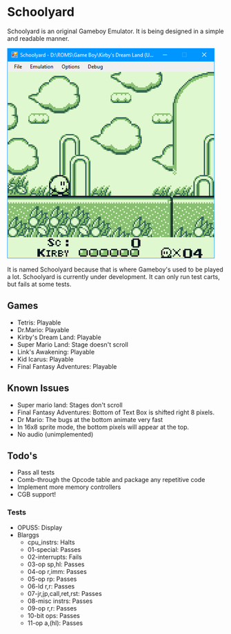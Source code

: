 # Schoolyard

Schoolyard is an original Gameboy Emulator.
It is being designed in a simple and readable manner.

![Kirby in Schoolyard](Docs/picture_kirby.png "Kirby running in Schoolyard")

It is named Schoolyard because that is where Gameboy's used to be played a lot.
Schoolyard is currently under development. It can only run test carts, but fails at some tests.

## Games

* Tetris: Playable
* Dr.Mario: Playable
* Kirby's Dream Land: Playable
* Super Mario Land: Stage doesn't scroll
* Link's Awakening: Playable
* Kid Icarus: Playable
* Final Fantasy Adventures: Playable

## Known Issues

* Super mario land: Stages don't scroll
* Final Fantasy Adventures: Bottom of Text Box is shifted right 8 pixels.
* Dr Mario: The bugs at the bottom animate very fast
* In 16x8 sprite mode, the bottom pixels will appear at the top.
* No audio (unimplemented)

## Todo's

* Pass all tests
* Comb-through the Opcode table and package any repetitive code
* Implement more memory controllers
* CGB support!

### Tests

* OPUS5: Display
* Blarggs
  * cpu_instrs: Halts
  * 01-special: Passes
  * 02-interrupts: Fails
  * 03-op sp,hl: Passes
  * 04-op r,imm: Passes
  * 05-op rp: Passes
  * 06-ld r,r: Passes
  * 07-jr,jp,call,ret,rst: Passes
  * 08-misc instrs: Passes
  * 09-op r,r: Passes
  * 10-bit ops: Passes
  * 11-op a,(hl): Passes

